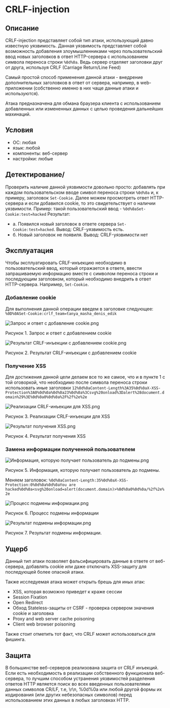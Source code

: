 # CRLF-injection

## Описание
CRLF-injection представляет собой тип атаки, использующий давно известную уязвимость. Данная уязвимость представляет собой возможность добавления злоумышленниками через пользовательский ввод новых заголовков в ответ HTTP-сервера с использованием символа переноса строки `%0d%0a`. Ведь сервер отделяет заголовки друг от друга, используя CRLF (Carriage Return/Line Feed)

Самый простой способ применения данной атаки - внедрение дополнительных заголовков в ответ от сервера, например, в web-приложении (собственно именно в них чаще данные атаки и используются).

Атака предназначена для обмана браузера клиента с использованием добавленных или измененных данных с целью проведения дальнейших махинаций.

## Условия
 - ОС: любая
 - язык: любой
 - компоненты: веб-сервер
 - настройки: любые


## Детектирование/
Проверить наличие данной уязвимости довольно просто: добавлять при каждом пользовательском вводе символ переноса строки `%0d%0a` и, к примеру, заголовок `Set-Cookie`. Далее можем просмотреть ответ HTTP-сервера и если добавился cookie, то это свидетельствует о наличии уязвимости.
Пример: такой пользовательский ввод - `%0d%0aSet-Cookie:test=hacked`
Результат:
 - а. Появился новый заголовок в ответе сервера `Set-Cookie:test=hacked`. Вывод:  CRLF-уязвимость есть.
 - б. Новый заголовок не появиля. Вывод: CRLF-уязвимости нет

## Эксплуатация
Чтобы эксплуатировать CRLF-инъекцию необходимо в пользовательский ввод, который отражается в ответе, ввести запрашиваемую информацию вместе с символом переноса строки и последующим заголовком, который необходимо внедрить в ответ HTTP-сервера. Например, `Set-Cookie`.
### Добавление cookie

Для выполнения данной операции введем в заголовке следующее:
`%0D%0ASet-Cookie:crlf_team=tanya_masha_denis_edik`

![Запрос и ответ с добавление cookie.png](https://github.com/karpuna3/shift2019/blob/master/crlf/img/Запрос%20и%20ответ%20с%20добавление%20cookie.png)

Рисунок 1. Запрос и ответ с добавлением cookie

![Результат CRLF-инъекции с добавлением cookie.png](https://github.com/karpuna3/shift2019/blob/master/crlf/img/Результат%20CRLF-инъекции%20с%20добавлением%20cookie.png)

Рисунок 2. Результат CRLF-инъекции с добавлением cookie
### Получение XSS

Для достижения данной цели делаем все то же самое, что и в пункте 1 с той оговоркой, что необходимо после символа переноса строки использовать иные заголовки
`12%0d%0aContent-Length%3A35%0d%0aX-XSS-Protection%3A0%0d%0a%0d%0a23%0d%0a%3Csvg%20onload%3Dalert%28document.domain%29%3E%0d%0a0%0d%0a%2F%2f%2e%2e`

![Реализации CRLF-инъекции для XSS.png](https://github.com/karpuna3/shift2019/blob/master/crlf/img/Реализации%20CRLF-инъекции%20для%20XSS.png)

Рисунок 3. Реализации CRLF-инъекции для XSS

![Результат получения XSS.png](https://github.com/karpuna3/shift2019/blob/master/crlf/img/Результат%20получения%20XSS.png)

Рисунок 4. Результат получения XSS
### Замена информации полученной пользователем
 
 ![Информация, которую получает пользователь до подмены.png](https://github.com/karpuna3/shift2019/blob/master/crlf/img/Информация%2C%20которую%20получает%20пользователь%20до%20подмены.png)
 
 Рисунок 5. Информация, которую получает пользователь до подмены.

Меняем заголовок: `%0d%0aContent-Length:35%0d%0aX-XSS-Protection:0%0d%0a%0d%0aYou are hacked%0d%0a<svg%20onload=alert(document.domain)>%0d%0a0%0d%0a/%2f%2e%2e`

![Процесс подмены информации.png](https://github.com/karpuna3/shift2019/blob/master/crlf/img/Процесс%20подмены%20информации.png)

Рисунок 6. Процесс подмены информации

![Результат подмены информации.png](https://github.com/karpuna3/shift2019/blob/master/crlf/img/Результат%20подмены%20информации.png)

Рисунок 7. Результат подмены информации.

## Ущерб
Данный тип атаки позволяет фальсифицировать данные в ответе от веб-сервера, добавлять cookie или даже отключать XSS-защиту для последующей более опасной атаки.

Также исследуемая атака может открыть брешь для иных атак:
 - XSS, которая возможно приведет к краже сессии
 - Session Fixation
 - Open Redirect
 - Обход Stateless-защиты от CSRF - проверка сервером значения cookie и заголовка
 - Proxy and web server cache poisoning
 - Client web browser poisoning

Также стоит отметить тот факт, что CRLF может использоваться для фишинга.

## Защита

В большинстве веб-серверов реализована защита от CRLF инъекций. Если есть необходимость в реализации собственного функционала веб-сервера, то лучшим способом устранения уязвимостей разделения ответов HTTP является поиск во всех введенных пользователями данных символов CR/LF, т.е, \r\n, %0d%0a или любой другой формы их кодирования (или других небезопасных символов) перед использованием этих данных в любых заголовках HTTP.
